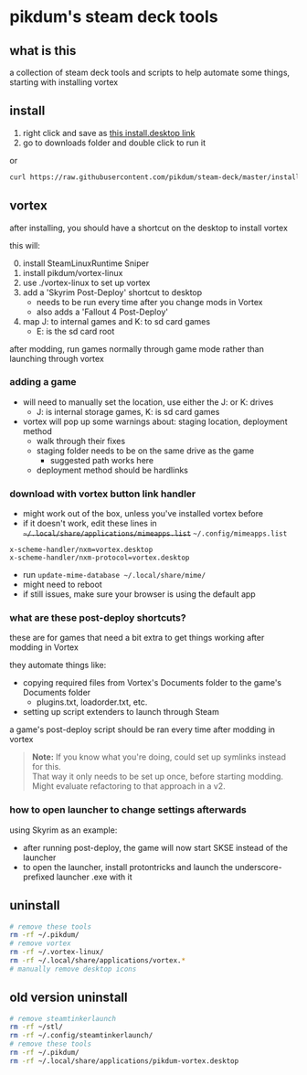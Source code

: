 # pikdum's steam deck tools

## what is this

a collection of steam deck tools and scripts to help automate some things, starting with installing vortex

## install

1. right click and save as [this install.desktop link](https://raw.githubusercontent.com/pikdum/steam-deck/master/install.desktop)
2. go to downloads folder and double click to run it

or

``` bash
curl https://raw.githubusercontent.com/pikdum/steam-deck/master/install.sh | bash -s --
```

## vortex

after installing, you should have a shortcut on the desktop to install vortex

this will:

0. install SteamLinuxRuntime Sniper
1. install pikdum/vortex-linux
2. use ./vortex-linux to set up vortex
3. add a 'Skyrim Post-Deploy' shortcut to desktop
   * needs to be run every time after you change mods in Vortex
   * also adds a 'Fallout 4 Post-Deploy'
4. map J: to internal games and K: to sd card games
   * E: is the sd card root

after modding, run games normally through game mode rather than launching through vortex

### adding a game

* will need to manually set the location, use either the J: or K: drives
  * J: is internal storage games, K: is sd card games
* vortex will pop up some warnings about: staging location, deployment method
   * walk through their fixes
   * staging folder needs to be on the same drive as the game
     * suggested path works here
   * deployment method should be hardlinks

### download with vortex button link handler

* might work out of the box, unless you've installed vortex before
* if it doesn't work, edit these lines in ~~`~/.local/share/applications/mimeapps.list`~~ `~/.config/mimeapps.list`
```
x-scheme-handler/nxm=vortex.desktop
x-scheme-handler/nxm-protocol=vortex.desktop
```
* run `update-mime-database ~/.local/share/mime/`
* might need to reboot
* if still issues, make sure your browser is using the default app

### what are these post-deploy shortcuts?

these are for games that need a bit extra to get things working after modding in Vortex

they automate things like:

* copying required files from Vortex's Documents folder to the game's Documents folder
  * plugins.txt, loadorder.txt, etc.
* setting up script extenders to launch through Steam

a game's post-deploy script should be ran every time after modding in vortex

> **Note:** If you know what you're doing, could set up symlinks instead for this.  
> That way it only needs to be set up once, before starting modding.  
> Might evaluate refactoring to that approach in a v2.

### how to open launcher to change settings afterwards

using Skyrim as an example:

* after running post-deploy, the game will now start SKSE instead of the launcher
* to open the launcher, install protontricks and launch the underscore-prefixed launcher .exe with it

## uninstall

```bash
# remove these tools
rm -rf ~/.pikdum/
# remove vortex
rm -rf ~/.vortex-linux/
rm -rf ~/.local/share/applications/vortex.*
# manually remove desktop icons
```

## old version uninstall

```bash
# remove steamtinkerlaunch
rm -rf ~/stl/
rm -rf ~/.config/steamtinkerlaunch/
# remove these tools
rm -rf ~/.pikdum/
rm -rf ~/.local/share/applications/pikdum-vortex.desktop
```

